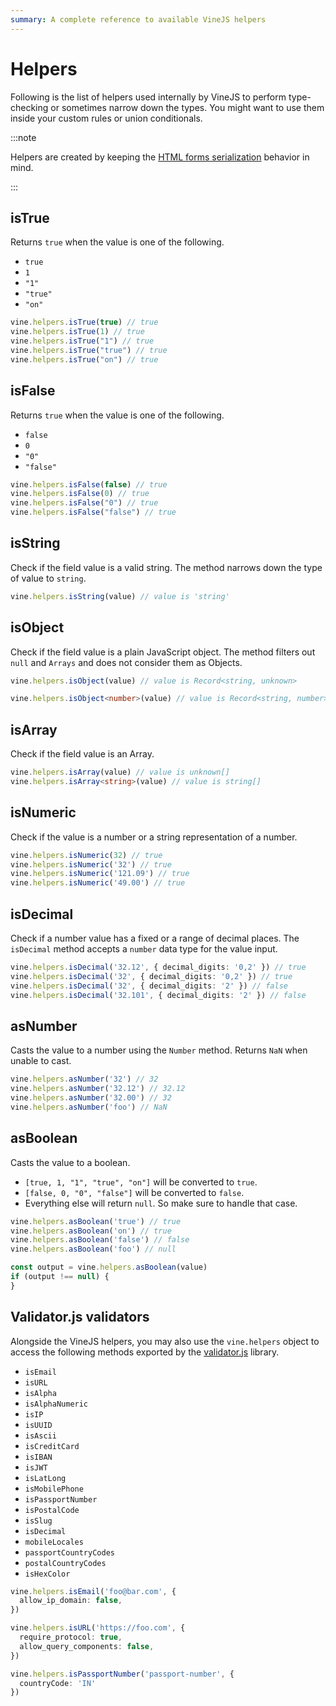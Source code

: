```yaml
---
summary: A complete reference to available VineJS helpers
---
```


# Helpers

Following is the list of helpers used internally by VineJS to perform type-checking or sometimes narrow down the types. You might want to use them inside your custom rules or union conditionals.

:::note

Helpers are created by keeping the [HTML forms serialization](./html_forms_and_surprises.md) behavior in mind.

:::

## isTrue

Returns `true` when the value is one of the following.

- `true`
- `1`
- `"1"`
- `"true"`
- `"on"`

```ts
vine.helpers.isTrue(true) // true
vine.helpers.isTrue(1) // true
vine.helpers.isTrue("1") // true
vine.helpers.isTrue("true") // true
vine.helpers.isTrue("on") // true
```

## isFalse

Returns `true` when the value is one of the following.

- `false`
- `0`
- `"0"`
- `"false"`

```ts
vine.helpers.isFalse(false) // true
vine.helpers.isFalse(0) // true
vine.helpers.isFalse("0") // true
vine.helpers.isFalse("false") // true
```

## isString

Check if the field value is a valid string. The method narrows down the type of value to `string`.

```ts
vine.helpers.isString(value) // value is 'string'
```

## isObject

Check if the field value is a plain JavaScript object. The method filters out `null` and `Arrays` and does not consider them as Objects.

```ts
vine.helpers.isObject(value) // value is Record<string, unknown>

vine.helpers.isObject<number>(value) // value is Record<string, number>
```

## isArray

Check if the field value is an Array.

```ts
vine.helpers.isArray(value) // value is unknown[]
vine.helpers.isArray<string>(value) // value is string[]
```

## isNumeric

Check if the value is a number or a string representation of a number.

```ts
vine.helpers.isNumeric(32) // true
vine.helpers.isNumeric('32') // true
vine.helpers.isNumeric('121.09') // true
vine.helpers.isNumeric('49.00') // true
```

## isDecimal

Check if a number value has a fixed or a range of decimal places. The `isDecimal` method accepts a `number` data type for the value input.

```ts
vine.helpers.isDecimal('32.12', { decimal_digits: '0,2' }) // true
vine.helpers.isDecimal('32', { decimal_digits: '0,2' }) // true
vine.helpers.isDecimal('32', { decimal_digits: '2' }) // false
vine.helpers.isDecimal('32.101', { decimal_digits: '2' }) // false
```

## asNumber

Casts the value to a number using the `Number` method. Returns `NaN` when unable to cast.

```ts
vine.helpers.asNumber('32') // 32
vine.helpers.asNumber('32.12') // 32.12
vine.helpers.asNumber('32.00') // 32
vine.helpers.asNumber('foo') // NaN
```

## asBoolean

Casts the value to a boolean. 

- `[true, 1, "1", "true", "on"]` will be converted to `true`.
- `[false, 0, "0", "false"]` will be converted to `false`.
- Everything else will return `null`. So make sure to handle that case.

```ts
vine.helpers.asBoolean('true') // true
vine.helpers.asBoolean('on') // true
vine.helpers.asBoolean('false') // false
vine.helpers.asBoolean('foo') // null

const output = vine.helpers.asBoolean(value)
if (output !== null) {
}
```

## Validator.js validators
Alongside the VineJS helpers, you may also use the `vine.helpers` object to access the following methods exported by the [validator.js](https://github.com/validatorjs/validator.js/) library.

- `isEmail`
- `isURL`
- `isAlpha`
- `isAlphaNumeric`
- `isIP`
- `isUUID`
- `isAscii`
- `isCreditCard`
- `isIBAN`
- `isJWT`
- `isLatLong`
- `isMobilePhone`
- `isPassportNumber`
- `isPostalCode`
- `isSlug`
- `isDecimal`
- `mobileLocales`
- `passportCountryCodes`
- `postalCountryCodes`
- `isHexColor`

```ts
vine.helpers.isEmail('foo@bar.com', {
  allow_ip_domain: false,
})

vine.helpers.isURL('https://foo.com', {
  require_protocol: true,
  allow_query_components: false,
})

vine.helpers.isPassportNumber('passport-number', {
  countryCode: 'IN'
})
```
